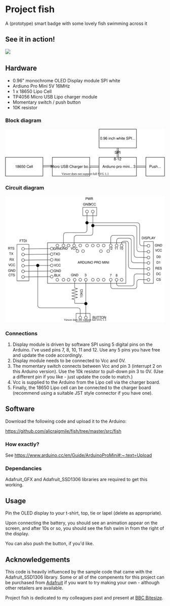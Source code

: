 # Project fish

A (prototype) smart badge with some lovely fish swimming across it


## See it in action!

[![](http://img.youtube.com/vi/U844C7D4lIU/0.jpg)](http://www.youtube.com/watch?v=U844C7D4lIU "Project fish demo")

## Hardware

* 0.96" monochrome OLED Display module SPI white
* Ardiuno Pro Mini 5V 16MHz
* 1 x 18650 Lipo Cell
* TP4056 Micro USB Lipo charger module
* Momentary switch / push button
* 10K resistor

### Block diagram

![](https://github.com/alicraigmile/fish/raw/master/fish.svg "Block diagram of the required hardware")

### Circuit diagram

![](https://github.com/alicraigmile/fish/raw/master/circuit.svg "Circuit diagram showing individual pin connections")

### Connections

1. Display module is driven by software SPI using 5 digital pins on the Arduino. I've used pins 7, 8, 10, 11 and 12. Use any 5 pins you have free and update the code accordingly.
2. Display module needs to be connected to Vcc and 0V.
3. The momentary switch connects between Vcc and pin 3 (interrupt 2 on this Arduino version). Use the 10k resistor to pull-down pin 3 to 0V. (Use a different pin if you like - just update the code to match.)
4. Vcc is supplied to the Arduino from the Lipo cell via the charger board.
5. Finally, the 18650 Lipo cell can be connected to the charger board (recommend using a suitable JST style connector if you have one).

## Software

Download the following code and upload it to the Arduino:

https://github.com/alicraigmile/fish/tree/master/src/fish

### How exactly?

See https://www.arduino.cc/en/Guide/ArduinoProMini#:~:text=Upload

### Dependancies

Adafruit_GFX and Adafruit_SSD1306 libraries are required to get this working.

## Usage

Pin the OLED display to your t-shirt, top, tie or lapel (delete as appropriate).

Upon connecting the battery, you should see an animation appear on the screen, and after 10s or so, you should see the fish swim in from the right of the display.

You can also push the button, if you'd like.

## Acknowledgements

This code is heavily influenced by the sample code that came with the Adafruit_SSD1306 library. Some or all of the compenents for this project can be purchased from [Adafruit](https://www.adafruit.com/) if you want to try making your own - although other retailers are available.

Project fish is dedicated to my colleagues past and present at [BBC Bitesize](https://www.bbc.co.uk/bitesize).




